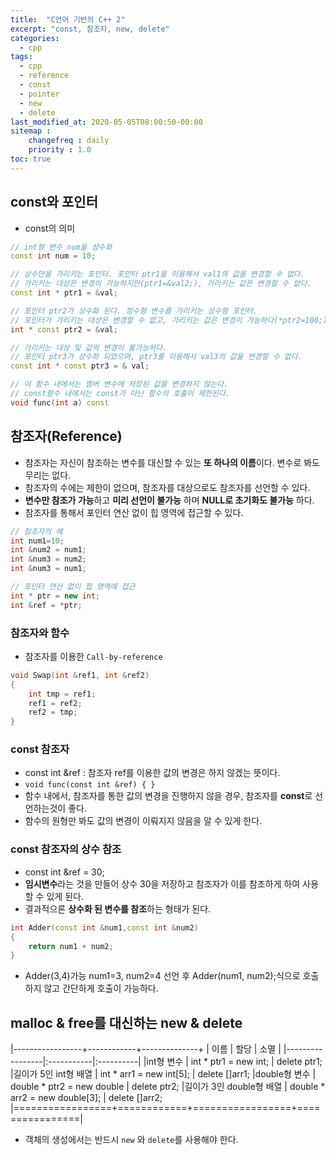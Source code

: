 ```yaml
---
title:  "C언어 기반의 C++ 2"
excerpt: "const, 참조자, new, delete"
categories:
  - cpp
tags:
  - cpp
  - reference
  - const
  - pointer
  - new
  - delete
last_modified_at: 2020-05-05T08:00:50-00:00
sitemap :
    changefreq : daily
    priority : 1.0
toc: true
---
```


## const와 포인터
- const의 의미 

```cpp
// int형 변수 num을 상수화
const int num = 10; 

// 상수만을 가리키는 포인터. 포인터 ptr1을 이용해서 val1의 값을 변경할 수 없다. 
// 가리키는 대상은 변경이 가능하지만(ptr1=&val2;), 가리키는 값은 변경할 수 없다. 
const int * ptr1 = &val;  

// 포인터 ptr2가 상수화 된다. 정수형 변수를 가리키는 상수형 포인터. 
// 포인터가 가리키는 대상은 변경할 수 없고, 가리키는 값은 변경이 가능하다(*ptr2=100;)
int * const ptr2 = &val; 

// 가리키는 대상 및 값의 변경이 불가능하다.
// 포인터 ptr3가 상수화 되었으며, ptr3를 이용해서 val3의 값을 변경할 수 없다.
const int * const ptr3 = & val; 

// 이 함수 내에서는 멤버 변수에 저장된 값을 변경하지 않는다.
// const함수 내에서는 const가 아닌 함수의 호출이 제한된다.
void func(int a) const 
```

## 참조자(Reference)
- 참조자는 자신이 참조하는 변수를 대신할 수 있는 **또 하나의 이름**이다. 변수로 봐도 무리는 없다. 
- 참조자의 수에는 제한이 없으며, 참조자를 대상으로도 참조자를 선언할 수 있다. 
- **변수만 참조가 가능**하고 **미리 선언이 불가능** 하며 **NULL로 초기화도 불가능** 하다. 
- 참조자를 통해서 포인터 연산 없이 힙 영역에 접근할 수 있다.

```cpp
// 참조자의 예
int num1=10; 
int &num2 = num1; 
int &num3 = num2; 
int &num3 = num1;

// 포인터 연산 없이 힙 영역에 접근
int * ptr = new int;
int &ref = *ptr;
```

### 참조자와 함수
- 참조자를 이용한 `Call-by-reference`

```cpp
void Swap(int &ref1, int &ref2)
{
    int tmp = ref1;
    ref1 = ref2;
    ref2 = tmp;
} 
```

### const 참조자 
- const int &ref : 참조자 ref를 이용한 값의 변경은 하지 않겠는 뜻이다. 
- `void func(const int &ref) { }`
- 함수 내에서, 참조자를 통한 값의 변경을 진행하지 않을 경우, 참조자를 **const**로 선언하는것이 좋다.
- 함수의 원형만 봐도 값의 변경이 이뤄지지 않음을 알 수 있게 한다.

### const 참조자의 상수 참조 
- const int &ref = 30; 
- **임시변수**라는 것을 만들어 상수 30을 저장하고 참조자가 이를 참조하게 하여 사용할 수 있게 된다. 
- 결과적으론 **상수화 된 변수를 참조**하는 형태가 된다.

```cpp
int Adder(const int &num1,const int &num2)
{
	return num1 + num2;
}
```
- Adder(3,4)가능 num1=3, num2=4 선언 후 Adder(num1, num2);식으로 호출하지 않고 간단하게 호출이 가능하다.

## malloc & free를 대신하는 new & delete 

|-----------------+------------+--------------+
| 이름            |    할당   |     소멸     | 
|-----------------|:-----------|:----------|
|int형 변수	| int * ptr1 = new int;	| delete ptr1;
|길이가 5인 int형 배열 | int * arr1 = new int[5]; | delete []arr1;
|double형 변수	| double * ptr2 = new double | delete ptr2;
|길이가 3인 double형 배열 | double * arr2 = new double[3]; | delete []arr2;
|=================+============+=================+================|

- 객체의 생성에서는 반드시 `new` 와 `delete`를 사용해야 한다.